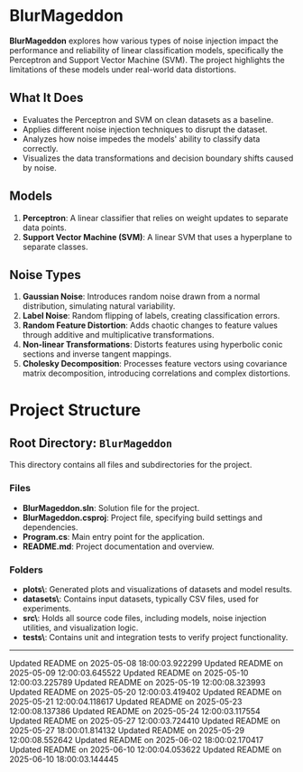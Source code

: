 # BlurMageddon

**BlurMageddon** explores how various types of noise injection impact the performance and reliability of linear classification models, specifically the Perceptron and Support Vector Machine (SVM). The project highlights the limitations of these models under real-world data distortions.

## What It Does
- Evaluates the Perceptron and SVM on clean datasets as a baseline.
- Applies different noise injection techniques to disrupt the dataset.
- Analyzes how noise impedes the models' ability to classify data correctly.
- Visualizes the data transformations and decision boundary shifts caused by noise.

## Models
1. **Perceptron**: A linear classifier that relies on weight updates to separate data points.
2. **Support Vector Machine (SVM)**: A linear SVM that uses a hyperplane to separate classes.

## Noise Types
1. **Gaussian Noise**: Introduces random noise drawn from a normal distribution, simulating natural variability.
2. **Label Noise**: Random flipping of labels, creating classification errors.
3. **Random Feature Distortion**: Adds chaotic changes to feature values through additive and multiplicative transformations.
4. **Non-linear Transformations**: Distorts features using hyperbolic conic sections and inverse tangent mappings.
5. **Cholesky Decomposition**: Processes feature vectors using covariance matrix decomposition, introducing correlations and complex distortions.

# Project Structure

## Root Directory: `BlurMageddon`
This directory contains all files and subdirectories for the project.

### Files
- **BlurMageddon.sln**: Solution file for the project.
- **BlurMageddon.csproj**: Project file, specifying build settings and dependencies.
- **Program.cs**: Main entry point for the application.
- **README.md**: Project documentation and overview.

### Folders
- **plots\\**: Generated plots and visualizations of datasets and model results.
- **datasets\\**: Contains input datasets, typically CSV files, used for experiments.
- **src\\**: Holds all source code files, including models, noise injection utilities, and visualization logic.
- **tests\\**: Contains unit and integration tests to verify project functionality.


---

Updated README on 2025-05-08 18:00:03.922299
Updated README on 2025-05-09 12:00:03.645522
Updated README on 2025-05-10 12:00:03.225789
Updated README on 2025-05-19 12:00:08.323993
Updated README on 2025-05-20 12:00:03.419402
Updated README on 2025-05-21 12:00:04.118617
Updated README on 2025-05-23 12:00:08.137386
Updated README on 2025-05-24 12:00:03.117554
Updated README on 2025-05-27 12:00:03.724410
Updated README on 2025-05-27 18:00:01.814132
Updated README on 2025-05-29 12:00:08.552642
Updated README on 2025-06-02 18:00:02.170417
Updated README on 2025-06-10 12:00:04.053622
Updated README on 2025-06-10 18:00:03.144445